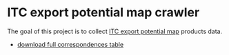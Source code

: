 # ITC export potential map crawler

The goal of this project is to collect [ITC export potential map](https://exportpotential.intracen.org/en/) products data.

* [download full correspondences table ](https://umbraco.exportpotential.intracen.org/csv/ITC_EPM-Full_correspondences_en.xlsx)

